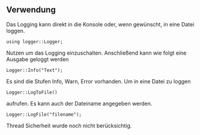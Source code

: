 ## Verwendung
Das Logging kann direkt in die Konsole oder, wenn gewünscht, in eine Datei loggen.

    using logger::Logger;

Nutzen um das Logging einzuschalten.
Anschließend kann wie folgt eine Ausgabe geloggt werden

    Logger::Info("Text");

Es sind die Stufen Info, Warn, Error vorhanden.
Um in eine Datei zu loggen 

    Logger::LogToFile()

aufrufen. Es kann auch der Dateiname angegeben werden.

    Logger::LogFile("filename");

Thread Sicherheit wurde noch nicht berücksichtig.
